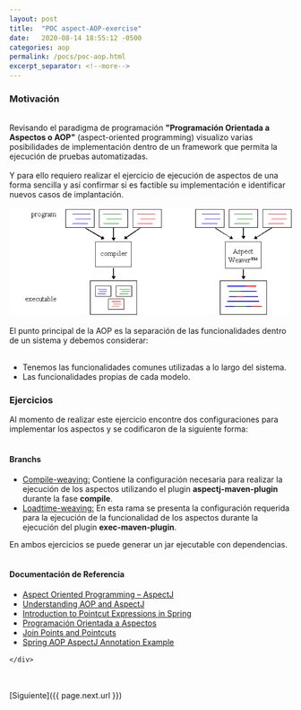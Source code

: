 ```yaml
---
layout: post
title:  "POC aspect-AOP-exercise"
date:   2020-08-14 18:55:12 -0500
categories: aop
permalink: /pocs/poc-aop.html
excerpt_separator: <!--more-->
---
```

<link rel="stylesheet" href="{{ "/assets/css/post.css" | relative_url }}">
<div class = "post-page">
	<div class = "p">
<h3>Motivación</h3>
<br>
Revisando el paradigma de programación <b class="bold">"Programación Orientada a Aspectos o AOP"</b> (aspect-oriented programming) visualizo varias posibilidades de implementación dentro de un framework que permita la ejecución de pruebas automatizadas.
<br><br>
Y para ello requiero realizar el ejercicio de ejecución de aspectos de una forma sencilla y así confirmar si es factible su implementación e identificar nuevos casos de implantación.
<!--more-->
<br><br>
<img src="/assets/imgs/post/aj.png">
<br><br>
El punto principal de la AOP es la separación de las funcionalidades dentro de un sistema y debemos considerar:
<br><br>
<ul class="list">
<li>Tenemos las funcionalidades comunes utilizadas a lo largo del sistema.</li> 
<li>Las funcionalidades propias de cada modelo.</li>
</ul>
<h3>Ejercicios</h3>
Al momento de realizar este ejercicio encontre dos configuraciones para implementar los aspectos y se codificaron de la siguiente forma:
<br><br>
<h4>Branchs</h4>

<ul class="list">
<li>
<a href="https://github.com/isortegahlabs/aspect-AOP-exercise/tree/feature/compile-weaving">Compile-weaving:</a> Contiene la 
configuración necesaria para realizar la ejecución de los aspectos utilizando el plugin <b class="bold">aspectj-maven-plugin</b> 
durante la fase <b class="bold">compile</b>.     
</li>
<li>
<a href="https://github.com/isortegahlabs/aspect-AOP-exercise/tree/feature/loadtime-weaving">Loadtime-weaving:</a> En esta rama 
se presenta la configuración requerida para la ejecución de la funcionalidad de los aspectos durante la ejecución del 
plugin <b class="bold">exec-maven-plugin</b>.  </li>
</ul>
En ambos ejercicios se puede generar un jar ejecutable con dependencias.
<br><br>
<h4>Documentación de Referencia</h4>

<ul class="list">
<li>
<a href="https://folderit.net/es/blog/aspect-oriented-programming-aspectj-es/">Aspect Oriented Programming – AspectJ</a> 
</li>
<li>
<a href="https://livebook.manning.com/book/aspectj-in-action-second-edition/part-1">Understanding AOP and AspectJ</a>  
</li><li>
<a href="https://www.baeldung.com/spring-aop-pointcut-tutorial">Introduction to Pointcut Expressions in Spring</a>
</li><li>
<a href="http://www.exa.unicen.edu.ar/catedras/deaspect/aspectj.pdf">Programación Orientada a Aspectos</a>
</li><li>
<a href="https://www.eclipse.org/aspectj/doc/next/progguide/language-joinPoints.html">Join Points and Pointcuts</a>
</li><li>
<a href="https://www.javatpoint.com/spring-aop-aspectj-annotation-example">Spring AOP AspectJ Annotation Example</a>
</li>
</ul>

    </div>

<br>
</div>
<br>
[Siguiente]({{ page.next.url }})